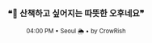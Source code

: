 <div align="center">

<br>

<h3>❝🌿 산책하고 싶어지는 따뜻한 오후네요❞</h3>

<sub>04:00 PM • Seoul 🌦️ • by CrowRish</sub>

<br>

</div>